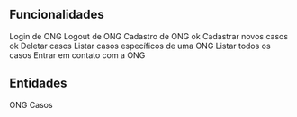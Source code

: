 ## Funcionalidades

Login de ONG
Logout de ONG
Cadastro de ONG ok
Cadastrar novos casos ok
Deletar casos
Listar casos específicos de uma ONG
Listar todos os casos
Entrar em contato com a ONG

## Entidades

ONG
Casos